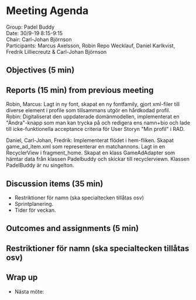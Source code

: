 # Meeting Agenda
Group: Padel Buddy  
Date: 30/9-19 8:15-9:15  
Chair: Carl-Johan Björnson  
Participants: Marcus Axelsson, Robin Repo Wecklauf, Daniel Karlkvist, Fredrik Lilliecreutz & Carl-Johan Björnson

## Objectives (5 min)

## Reports (15 min) from previous meeting

Robin, Marcus: Lagt in ny font, skapat en ny fontfamily, gjort xml-filer till diverse element i profile
               som tillsammans utgör en hårdkodad profil.  
Robin: Digitaliserat den uppdaterade domänmodellen, implementerat en "Ändra"-knapp som man kan trycka på och redigera ens namn+bio och lade till icke-funktionella acceptance criteria för User Storyn "Min profil" i RAD.

Daniel, Carl-Johan, Fredrik: Implementerat flödet i hem-fliken. Skapat game_ad_item.xml som representerar en matchannons. Lagt in en RecyclerView i fragment_home. Skapat en klass GameAdAdapter som hämtar data från klassen Padelbuddy och skickar till recyclerviewn. 
Klassen PadelBuddy är nu singelton. 
 
## Discussion items (35 min)
- Restriktioner för namn (ska specialtecken tillåtas osv)
- Sprintplanering.
- Tider för veckan.

## Outcomes and assignments (5 min)
Restriktioner för namn (ska specialtecken tillåtas osv)
- 

## Wrap up

- Nästa möte: 
